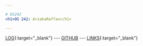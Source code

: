 ```yaml
---

# OS242
<h1>OS 242: ArzakaRaffan</h1>

---
```


[LOG](TXT/mylog.txt){:target="_blank"} --- [GITHUB](https://github.com/ArzakaRaffan/os242/) --- [LINKS](LINKS/){:target="_blank"}

<br>
